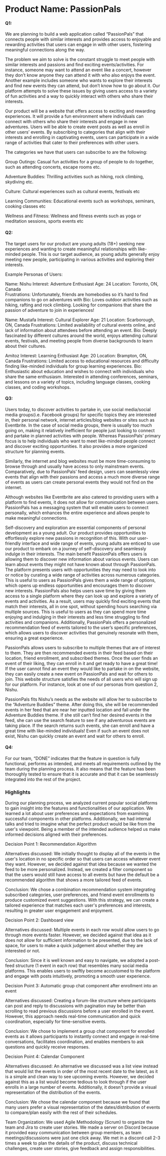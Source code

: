 # Product Name: PassionPals

#### Q1: 

We are planning to build a web application called “PassionPals” that connects people with similar interests and provides access to enjoyable and rewarding activities that users can engage in with other users, fostering meaningful connections along the way.

The problem we aim to solve is the constant struggle to meet people with similar interests and passions and find exciting events/activities. For instance, someone may want to attend an event like a concert, however they don’t know anyone they can attend it with who also enjoys the event. Another example includes someone who wants to explore their interests and find new events they can attend, but don’t know how to go about it. Our platform attempts to solve these issues by giving users access to a variety of fun activities and a way to quickly interact with others who share their interests.

Our product will be a website that offers access to exciting and rewarding experiences. It will provide a fun environment where individuals can connect with others who share their interests and engage in new adventures. Users will be able to create event posts as well as enroll in other users’ events. By subscribing to categories that align with their interests and enrolling in captivating events, users can participate in a wide range of activities that cater to their preferences with other users. 

The categories we have that users can subscribe to are the following:

Group Outings: 
Casual fun activities for a group of people to do together, such as attending concerts, escape rooms etc.

Adventure Buddies: 
Thrilling activities such as hiking, rock climbing, skydiving etc.

Culture: 
Cultural experiences such as cultural events, festivals etc

Learning Communities: 
Educational events such as workshops, seminars, cooking classes etc

Wellness and Fitness: 
Wellness and fitness events such as yoga or meditation sessions, sports events etc 




#### Q2: 

The target users for our product are young adults (18+) seeking new experiences and wanting to create meaningful relationships with like-minded people. This is our target audience, as young adults generally enjoy meeting new people, participating in various activities and exploring their interests.

Example Personas of Users:

Name: Nishu 
Interest: Adventure Enthusiast
Age: 24
Location: Toronto, ON, Canada  
Frustrations:  Unfortunately, friends are homebodies so it’s hard to find companions to go on adventures with
Bio:
Loves outdoor activities such as hiking, rafting and rock climbing. Looking for companions that share the passion of adventure to join in experiences!

Name: Mustafa 
Interest: Cultural Explorer
Age: 21
Location: Scarborough, ON, Canada
Frustrations: Limited availability of cultural events online, and lack of information about attendees before attending an event.
Bio:
Deeply fascinated by different cultures around the world, enjoys attending cultural events, festivals, and meeting people from diverse backgrounds to learn about their cultures. 

Amitoz 
Interest: Learning Enthusiast
Age: 20
Location: Brampton, ON, Canada
Frustrations: Limited access to educational resources and difficulty finding like-minded individuals for group learning experiences.
Bio:
Enthusiastic about education and wishes to connect with individuals who share the same enthusiasm. Interested in attending conferences, seminars, and lessons on a variety of topics, including language classes, cooking classes, and coding workshops. 




#### Q3:

Users today, to discover activities to partake in, use social media/social media groups(i.e. Facebook groups) for specific topics they are interested in, their personal network, internet articles/blog websites or sites such as Eventbrite. In the case of social media groups, there is usually too much going on, making it relatively inefficient for people just looking to connect and partake in planned activities with people. Whereas PassionPals’ primary focus is to help individuals who want to meet like-minded people connect and discover exciting opportunities. It also provides a more organized structure for planning events.

Similarly, the internet and blog websites must be more time-consuming to browse through and usually have access to only mainstream events. Comparatively, due to PassionPals’ feed design, users can seamlessly view events that align with their passions and access a much more diverse range of events as users can create personal events they would not find on the internet.

Although websites like Eventbrite are also catered to providing users with a platform to find events, it does not allow for communication between users. PassionPals has a messaging system that will enable users to connect personally, which enhances the entire experience and allows people to make meaningful connections.

Self-discovery and exploration are essential components of personal development as a young adult. Our product provides opportunities to effortlessly explore new passions in recognition of this. With our user-friendly interface and wide range of events, young adults are enticed to use our product to embark on a journey of self-discovery and seamlessly indulge in their interests. 
The main benefit PassionPals offers users is allowing them to discover new information about various events. Users can learn about events they might not have known about through PassionPals. The platform presents users with opportunities they may need to look into or notice by curating a wide range of activities across numerous categories. This is useful to users as PassionPals gives them a wide range of options, which opens up endless opportunities and encourages them to discover new interests. PassionPals also helps users save time by giving them access to a single platform where they can look up and explore a variety of events and activities. As a result, users may quickly find exciting events that match their interests, all in one spot, without spending hours searching via multiple sources. This is useful to users as they can spend more time enjoying and indulging in their interests and less time struggling to find activities and companions. Additionally, PassionPals offers a personalized recommendation feed of events tailored to the user’s specific preferences, which allows users to discover activities that genuinely resonate with them, ensuring a great experience. 

PassionPals allows users to subscribe to multiple themes that are of interest to them. They are then recommended events in their feed based on their location, friend enrollment, and subscribed themes. Once the user finds an event of their liking, they can enroll in it and get ready to have a great time! If the user cannot find an event they would like to partake in on the website, they can easily create a new event on PassionPals and wait for others to join. This website structure satisfies the needs of all users who will sign up for our platform. For instance, look at one of our personas from question 2, Nishu.

PassionPals fits Nishu’s needs as the website will allow her to subscribe to the “Adventure Buddies” theme. After doing this, she will be recommended events in her feed that are near her inputted location and fall under the Adventure Buddies theme. If she still can’t find her desired events in the feed, she can use the search feature to see if any adventurous events are taking place. If the search returns such events, she can enroll and have a great time with like-minded individuals! Even if such an event does not exist, Nishu can quickly create an event and wait for others to enroll. 


#### Q4:

For our team, “DONE” indicates that the feature in question is fully functional, performs as intended, and meets all requirements outlined by the team during the planning process. It also means that the feature has been thoroughly tested to ensure that it is accurate and that it can be seamlessly integrated into the rest of the project.

### Highlights

During our planning process, we analyzed current popular social platforms to gain insight into the features and functionalities of our application. We learned a lot about user preferences and expectations from examining successful components in other platforms. Additionally, we had internal talks and tried to imagine what the perfect product would be like from the user's viewpoint. Being a member of the intended audience helped us make informed decisions aligned with their preferences. 

Decision Point 1: Recommendation Algorithm

Alternatives discussed: 
We initially thought to display all of the events in the user's location in no specific order so that users can access whatever event they want. However, we decided against that idea because we wanted the feed to be more personalized. Instead, we created a filter component so that the users would still have access to all events but have the default be a recommended algorithm that shows a more tailored feed of events.

Conclusion: 
We chose a combination recommendation system integrating subscribed categories, user preferences, and friend event enrollments to produce customized event suggestions. With this strategy, we can create a tailored experience that matches each user's preferences and interests, resulting in greater user engagement and enjoyment.


Decision Point 2: Dashboard view

Alternatives discussed: 
Multiple events in each row would allow users to go through more events faster. However, we decided against that idea as it does not allow for sufficient information to be presented, due to the lack of space, for users to make a quick judgement about whether they are interested or not. 

Conclusion: 
Since it is well known and easy to navigate, we adopted a post-feed structure (1 event in each row) that resembles many social media platforms. This enables users to swiftly become accustomed to the platform and engage with posts intuitively, promoting a smooth user experience.

Decision Point 3: Automatic group chat component after enrollment into an event

Alternatives discussed: 
Creating a forum-like structure where participants can post and reply to discussions with pagination may be better than scrolling to read previous discussions before a user enrolled in the event. However, this approach needs real-time communication and quick coordination, especially for time-sensitive events.

Conclusion: 
We chose to implement a group chat component for enrolled events as it allows participants to instantly connect and engage in real-time conversations, facilitates coordination, and enables members to ask questions and quickly receive responses.

Decision Point 4: Calendar Component

Alternatives discussed: 
An alternative we discussed was a list view instead that would list the events in order of the most recent date to the latest, as it is a simple and clean way to see upcoming events. However, we decided against this as a list would become tedious to look through if the user enrolls in a large number of events. Additionally, it doesn't provide a visual representation of the distribution of the events.

Conclusion:
We chose the calendar component because we found that many users prefer a visual representation of the dates/distribution of events to compare/plan easily with the rest of their schedules.


Team Organization:
We used Agile Methodology (Scrum) to organize the team and Jira to create user stories. We made a server on Discord because it provided easy communication between group members, as team meetings/discussions were just one click away. We met in a discord call 2-3 times a week to plan the details of the product, discuss technical challenges, create user stories, give feedback and assign responsibilities. 

